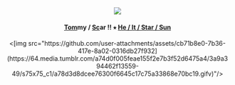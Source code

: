 
<div id="header" align="center">
  <img src="https://64.media.tumblr.com/42ddb9abbeae494e906e07d8336c6b4c/901ddae1b6be7735-3a/s2048x3072/bf3b8bf8a911168e0a520d17bf8442e7751ef5ca.pnj"/>
</div> 
<h4 id="header" align="center">
  	<ins>Tom</ins>my   /   <ins>Sc</ins>ar   !!     ⭑     <ins>He   /   It  /   Star   /   Sun</ins> 
</h4>
<div align="center">
  <[img src="https://github.com/user-attachments/assets/cb71b8e0-7b36-417e-8a02-0316db27f932](https://64.media.tumblr.com/a74d0f005feae155f2e7b3f52d6475a4/3a9a394462f13559-49/s75x75_c1/a78d3d8dcee76300f6645c17c75a33868e70bc19.gifv)"/>
</div>

